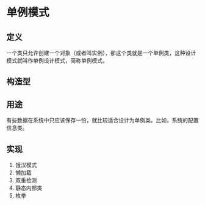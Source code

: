
# 单例模式
## 定义
一个类只允许创建一个对象（或者叫实例），那这个类就是一个单例类，这种设计模式就叫作单例设计模式，简称单例模式。

## 构造型

## 用途
有些数据在系统中只应该保存一份，就比较适合设计为单例类。比如，系统的配置信息类。

## 实现
1. 饿汉模式
2. 懒加载
3. 双重检测
4. 静态内部类
5. 枚举
